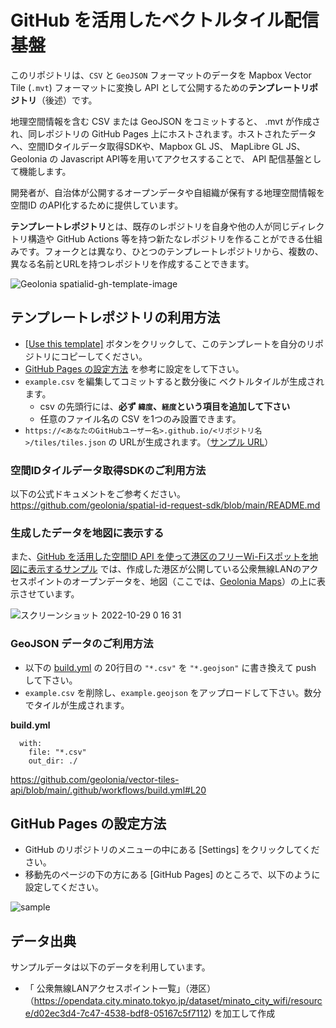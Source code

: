 # GitHub を活用したベクトルタイル配信基盤

このリポジトリは、`CSV` と `GeoJSON` フォーマットのデータを Mapbox Vector Tile (`.mvt`) フォーマットに変換し API として公開するための**テンプレートリポジトリ**（後述）です。

地理空間情報を含む CSV または GeoJSON をコミットすると、 .mvt が作成され、同レポジトリの GitHub Pages 上にホストされます。ホストされたデータへ、空間IDタイルデータ取得SDKや、Mapbox GL JS、 MapLibre GL JS、Geolonia の Javascript API等を用いてアクセスすることで、 API 配信基盤として機能します。

開発者が、自治体が公開するオープンデータや自組織が保有する地理空間情報を 空間ID のAPI化するために提供しています。

**テンプレートレポジトリ**とは、既存のレポジトリを自身や他の人が同じディレクトリ構造や GitHub Actions 等を持つ新たなレポジトリを作ることができる仕組みです。フォークとは異なり、ひとつのテンプレートレポジトリから、複数の、異なる名前とURLを持つレポジトリを作成することできます。

![Geolonia spatialid-gh-template-image](https://user-images.githubusercontent.com/1124652/198641609-c585dc85-e045-4fcf-89c3-e4adfd0bcfb4.jpg)

## テンプレートレポジトリの利用方法

* [[Use this template]](https://github.com/geolonia/vector-tiles-api/generate) ボタンをクリックして、このテンプレートを自分のリポジトリにコピーしてください。
* [GitHub Pages の設定方法](#github-pages-%E3%81%AE%E8%A8%AD%E5%AE%9A%E6%96%B9%E6%B3%95) を参考に設定をして下さい。
* `example.csv` を編集してコミットすると数分後に ベクトルタイルが生成されます。
  * csv の先頭行には、**必ず `緯度`、`経度`という項目を追加して下さい**
  * 任意のファイル名の CSV を1つのみ設置できます。
* `https://<あなたのGitHubユーザー名>.github.io/<リポジトリ名>/tiles/tiles.json` の URLが生成されます。（[サンプル URL](https://geolonia.github.io/vector-tiles-api/tiles/tiles.json)）

### 空間IDタイルデータ取得SDKのご利用方法

以下の公式ドキュメントをご参考ください。  
https://github.com/geolonia/spatial-id-request-sdk/blob/main/README.md

### 生成したデータを地図に表示する

また、[GitHub を活用した空間ID API を使って港区のフリーWi-Fiスポットを地図に表示するサンプル](https://codepen.io/shinichin/pen/PoaqQKm) では、作成した港区が公開している公衆無線LANのアクセスポイントのオープンデータを、地図（ここでは、[Geolonia Maps](https://geolonia.com/maps/)）の上に表示させています。

![スクリーンショット 2022-10-29 0 16 31](https://user-images.githubusercontent.com/1124652/198672850-55ec7a2f-8d08-43ff-8594-dd0619f70e04.png)


### GeoJSON データのご利用方法

* 以下の [build.yml](https://github.com/geolonia/vector-tiles-api/blob/main/.github/workflows/build.yml#L20) の 20行目の `"*.csv"` を `"*.geojson"` に書き換えて push して下さい。
* `example.csv` を削除し、`example.geojson` をアップロードして下さい。数分でタイルが生成されます。

**build.yml**
```
  with:
    file: "*.csv"
    out_dir: ./
```

https://github.com/geolonia/vector-tiles-api/blob/main/.github/workflows/build.yml#L20

## GitHub Pages の設定方法

* GitHub のリポジトリのメニューの中にある [Settings] をクリックしてください。
* 移動先のページの下の方にある [GitHub Pages] のところで、以下のように設定してください。

![sample](https://user-images.githubusercontent.com/8760841/195016374-3630ae80-b170-4d87-8e3d-88f5408e7a7b.png)

## データ出典

サンプルデータは以下のデータを利用しています。
- 「 公衆無線LANアクセスポイント一覧」（港区）（https://opendata.city.minato.tokyo.jp/dataset/minato_city_wifi/resource/d02ec3d4-7c47-4538-bdf8-05167c5f7112) を加工して作成
